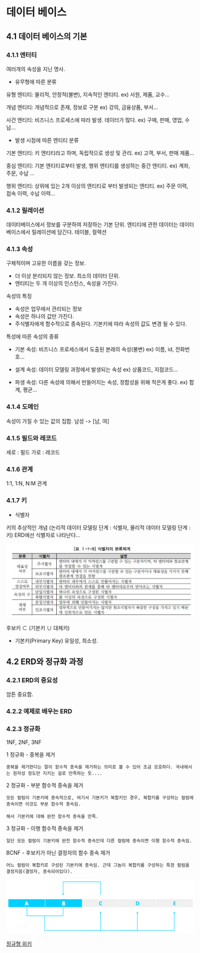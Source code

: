 # 데이터 베이스


## 4.1 데이터 베이스의 기본

### 4.1.1 엔터티

여러개의 속성을 지닌 명사.

- 유무형에 따른 분류

유형 엔티티: 물리적, 안정적(불변), 지속적인 엔티티. ex) 사원, 제품, 교수...

개념 엔티티: 개념적으로 존재, 정보로 구분 ex) 강의, 금융상품, 부서...

사건 엔티티: 비즈니스 프로세스에 따라 발생. 데이터가 많다. ex) 구매, 판매, 영업, 수납...

- 발생 시점에 따른 엔티티 분류

기본 엔티티: 키 엔티티라고 하며, 독립적으로 생성 및 관리. ex) 고객, 부서, 판매 제품...

중심 엔티티: 기본 엔티티로부터 발생, 행위 엔티티를 생성하는 중간 엔티티. ex) 계좌, 주문, 수납 ...

행위 엔티티: 상위에 있는 2개 이상의 엔티티로 부터 발생되는 엔티티. ex) 주문 이력, 접속 이력, 수납 이력...



### 4.1.2 릴레이션

데이터베이스에서 정보를 구분하여 저장하는 기본 단위.
엔티티에 관한 데이터는 데이터베이스에서 릴레이션에 담긴다. 테이블, 컬렉션

### 4.1.3 속성

구체적이며 고유한 이름을 갖는 정보. 

- 더 이상 분리되지 않는 정보. 최소의 데이터 단위.
- 엔티티는 두 개 이상의 인스턴스, 속성을 가진다. 

속성의 특징

- 속성은 업무에서 관리되는 정보
- 속성은 하나의 값만 가진다.
- 주식별자에게 함수적으로 종속된다. 기본키에 따라 속성의 값도 변경 될 수 있다.


특성에 따른 속성의 종류

- 기본 속성: 비즈니스 프로세스에서 도출된 본래의 속성(불변) ex) 이름, id, 전화번호...

- 설계 속성: 데이터 모델링 과정에서 발생되는 속성 ex) 상품코드, 지점코드...

- 파생 속성: 다른 속성에 의해서 만들어지는 속성, 정합성을 위해 적은게 좋다. ex) 합계, 평균...

### 4.1.4 도메인

속성이 가질 수 있는 값의 집합. 남성 -> [남, 여]

### 4.1.5 필드와 레코드 

세로 : 필드
가로 : 레코드

### 4.1.6 관계

1:1, 1:N, N:M 관계

### 4.1.7 키


- 식별자

키의 추상적인 개념 (논리적 데이터 모델링 단계 : 식별자, 물리적 데이터 모델링 단계 : 키)
ERD에선 식별자로 나타난다...

![ㅁ](./src/%EC%88%9C%EB%A1%9D1.png)

후보키 ⊂ (기본키 ∪ 대체키)


- 기본키(Primary Key)
    유일성, 최소성. 


## 4.2 ERD와 정규화 과정

### 4.2.1 ERD의 중요성

암튼 중요함.

### 4.2.2 예제로 배우는 ERD

### 4.2.3 정규화


1NF, 2NF, 3NF

1 정규화 - 중복을 제거

    중복을 제거한다는 말이 함수적 종속을 제거하는 의미로 볼 수 있어 조금 모호하다. 국내에서는 원자성 정도만 지키는 걸로 만족하는 듯....

2 정규화 - 부분 함수적 종속을 제거

    모든 컬럼이 기본키에 종속적으로, 여기서 기본키가 복합키인 경우, 복합키를 구성하는 컬럼에 종속이면 이것도 부분 함수적 종속임. 

    해서 기본키에 대해 완전 함수적 종속을 만족.

3 정규화 - 이행 함수적 종속을 제거 

    일단 모든 컬럼이 기본키에 완전 함수적 종속인데 다른 컬럼에 종속이면 이행 함수적 종속임.


BCNF - 후보키가 아닌 결정자의 함수 종속 제거

    어느 컬럼이 복합키로 구성된 기본키에 종속임. 근데 그놈이 복합키를 구성하는 특정 컬럼을 결정지음(결정자, 종속되어있다). 


![ㅁ](./src/%EC%88%9C%EB%A1%9D3.png)

[정규형 위키](https://ko.wikipedia.org/wiki/%EC%A0%9C1%EC%A0%95%EA%B7%9C%ED%98%95
)










